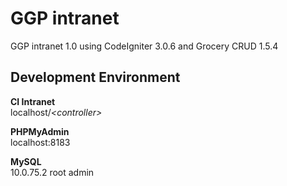 GGP intranet
============
GGP intranet 1.0 using CodeIgniter 3.0.6 and Grocery CRUD 1.5.4

Development Environment
-----------------------

**CI Intranet**<br>
localhost/_&lt;controller&gt;_

**PHPMyAdmin**<br>
localhost:8183

**MySQL**<br>
10.0.75.2 root admin